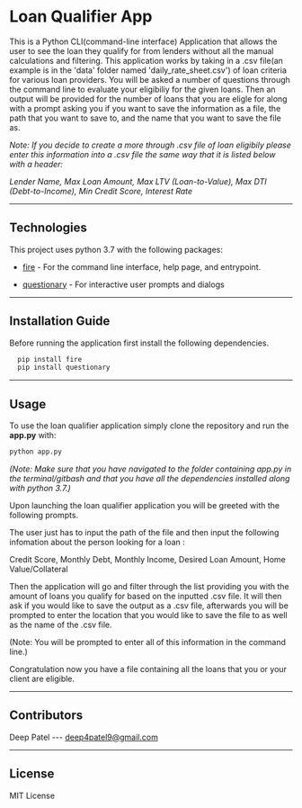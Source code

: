 # Loan Qualifier App

This is a Python CLI(command-line interface) Application that allows the user to see the loan they qualify for from lenders without all the manual calculations and filtering. This application works by taking in a .csv file(an example is in the 'data' folder named 'daily_rate_sheet.csv') of loan criteria for various loan providers. You will be asked a number of questions through the command line to evaluate your eligibiliy for the given loans. Then an output will be provided for the number of loans that you are eligle for along with a prompt asking you if you want to save the information as a file, the path that you want to save to, and the name that you want to save the file as.


*Note: If you decide to create a more through .csv file of loan eligibily please enter this information into a .csv file the same way that it is listed below with a header:*

*Lender Name, Max Loan Amount, Max LTV (Loan-to-Value), Max DTI (Debt-to-Income), Min Credit Score, Interest Rate*

---

## Technologies

This project uses python 3.7 with the following packages:

* [fire](https://github.com/google/python-fire) - For the command line interface, help page, and entrypoint.

* [questionary](https://github.com/tmbo/questionary) - For interactive user prompts and dialogs

---

## Installation Guide

Before running the application first install the following dependencies.

```python
  pip install fire
  pip install questionary
```

---

## Usage

To use the loan qualifier application simply clone the repository and run the **app.py** with:

```python
python app.py
```
*(Note: Make sure that you have navigated to the folder containing app.py in the terminal/gitbash and that you have all the dependencies installed along with python 3.7.)*

Upon launching the loan qualifier application you will be greeted with the following prompts.

The user just has to input the path of the file and then input the following infomation about the person looking for a loan :

Credit Score, Monthly Debt, Monthly Income, Desired Loan Amount, Home Value/Collateral

Then the application will go and filter through the list providing you with the amount of loans you qualify for based on the inputted .csv file. It will then ask if you would like to save the output as a .csv file, afterwards you will be prompted to enter the location that you would like to save the file to as well as the name of the .csv file. 

(Note: You will be prompted to enter all of this information in the command line.)

Congratulation now you have a file containing all the loans that you or your client are eligible.

---

## Contributors

Deep Patel --- deep4patel9@gmail.com

---

## License

MIT License

